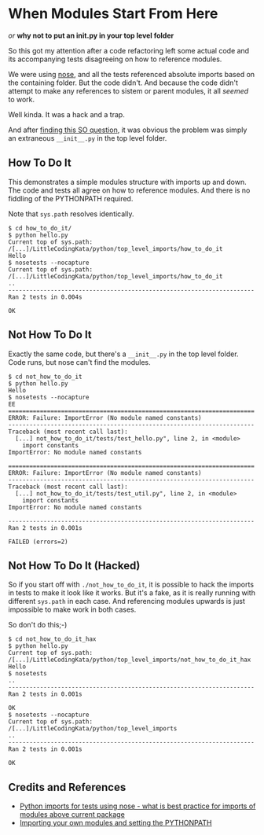# When Modules Start From Here
*or*
**why not to put an __init__.py in your top level folder**

So this got my attention after a code refactoring left some actual code and its accompanying tests
disagreeing on how to reference modules.

We were using [nose](http://nose.readthedocs.org/en/latest/),
and all the tests referenced absolute imports based on the containing folder.
But the code didn't. And because the code didn't attempt to make any references
to sistem or parent modules, it all *seemed* to work.

Well kinda. It was a hack and a trap.

And after [finding this SO question](http://stackoverflow.com/questions/6670275/python-imports-for-tests-using-nose-what-is-best-practice-for-imports-of-modul), it was obvious the problem was simply an extraneous `__init__.py` in the top level folder.


## How To Do It

This demonstrates a simple modules structure with imports up and down.
The code and tests all agree on how to reference modules.
And there is no fiddling of the PYTHONPATH required.

Note that `sys.path` resolves identically.

```
$ cd how_to_do_it/
$ python hello.py
Current top of sys.path: /[...]/LittleCodingKata/python/top_level_imports/how_to_do_it
Hello
$ nosetests --nocapture
Current top of sys.path: /[...]/LittleCodingKata/python/top_level_imports/how_to_do_it
..
----------------------------------------------------------------------
Ran 2 tests in 0.004s

OK

```

## Not How To Do It

Exactly the same code, but there's a `__init__.py` in the top level folder.
Code runs, but nose can't find the modules.

```
$ cd not_how_to_do_it
$ python hello.py
Hello
$ nosetests --nocapture
EE
======================================================================
ERROR: Failure: ImportError (No module named constants)
----------------------------------------------------------------------
Traceback (most recent call last):
  [...] not_how_to_do_it/tests/test_hello.py", line 2, in <module>
    import constants
ImportError: No module named constants

======================================================================
ERROR: Failure: ImportError (No module named constants)
----------------------------------------------------------------------
Traceback (most recent call last):
  [...] not_how_to_do_it/tests/test_util.py", line 2, in <module>
    import constants
ImportError: No module named constants

----------------------------------------------------------------------
Ran 2 tests in 0.001s

FAILED (errors=2)
```

## Not How To Do It (Hacked)

So if you start off with `./not_how_to_do_it`, it is possible to hack the imports
in tests to make it look like it works. But it's a fake, as it is really
running with different `sys.path` in each case. And referencing modules upwards
is just impossible to make work in both cases.

So don't do this;-)

```
$ cd not_how_to_do_it_hax
$ python hello.py
Current top of sys.path: /[...]/LittleCodingKata/python/top_level_imports/not_how_to_do_it_hax
Hello
$ nosetests
..
----------------------------------------------------------------------
Ran 2 tests in 0.001s

OK
$ nosetests --nocapture
Current top of sys.path: /[...]/LittleCodingKata/python/top_level_imports
..
----------------------------------------------------------------------
Ran 2 tests in 0.001s

OK
```


## Credits and References
* [Python imports for tests using nose - what is best practice for imports of modules above current package](http://stackoverflow.com/questions/6670275/python-imports-for-tests-using-nose-what-is-best-practice-for-imports-of-modul)
* [Importing your own modules and setting the PYTHONPATH](https://users-cs.au.dk/chili/PBI/pythonpath.html)

